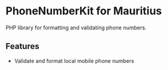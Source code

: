 # PhoneNumberKit for Mauritius
PHP library for formatting and validating phone numbers.

## Features
- Validate and format local mobile phone numbers